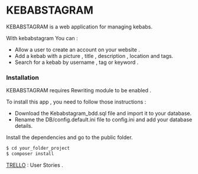 # KEBABSTAGRAM



KEBABSTAGRAM is a web application for managing kebabs.

With kebabstagram You can :
  - Allow a user to create an account on your website .
  - Add a kebab with a picture , title , description , location and tags.
  - Search for a kebab by username , tag or keyword .
  
### Installation

KEBABSTAGRAM requires Rewriting module to be enabled .

To install this app , you need to follow those instructions :

* Download the Kebabstagram_bdd.sql file and import it to your database.
* Rename the DB/config.default.ini file to config.ini and add your database details.


Install the dependencies and go to the public folder.

```sh
$ cd your_folder_project
$ composer install
```


 [TRELLO](https://trello.com/b/Qr75Aj3h/kebabstagram) : User Stories .
